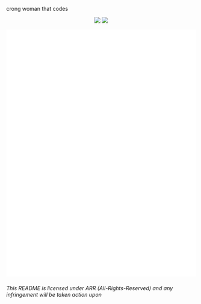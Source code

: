 crong woman that codes

<p align="center">
  <img src="readme.caiomgt.com/api?username=ellieisjelly&theme=bear"> 
  <img src="readme.caiomgt.com/api/top-langs/?username=ellieisjelly&layout=compact&theme=bear">
</p>

![Metrics](/github-metrics.svg)

###### This README is licensed under ARR (All-Rights-Reserved) and any infringement will be taken action upon
